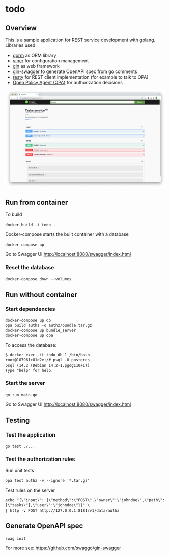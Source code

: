 # todo

## Overview

This is a sample application for REST service development with golang. Libraries used:

* [gorm](https://gorm.io/) as ORM library
* [viper](https://github.com/spf13/viper) for configuration management
* [gin](https://github.com/gin-gonic/gin) as web framework
* [gin-swagger](https://github.com/swaggo/gin-swagger) to generate OpenAPI spec from go comments
* [resty](https://github.com/go-resty/resty) for REST client implementation (for example to talk to OPA)
* [Open Policy Agent (OPA)](https://www.openpolicyagent.org/) for authorization decisions

![Alt text](assets/screenshot-swagger-ui.png?raw=true "Screenshot")

## Run from container

To build

`docker build -t todo .`

Docker-compose starts the built container with a database

`docker-compose up`

Go to Swagger UI <http://localhost:8080/swagger/index.html>


### Reset the database

`docker-compose down --volumes`

## Run without container

### Start dependencies

```shell
docker-compose up db
opa build authz -o authz/bundle.tar.gz
docker-compose up bundle_server
docker-compose up opa
```

To access the database:

```shell
$ docker exec -it todo_db_1 /bin/bash                               
root@187961c81d2e:/# psql -U postgres
psql (14.2 (Debian 14.2-1.pgdg110+1))
Type "help" for help.
```

### Start the server

`go run main.go`

Go to Swagger UI <http://localhost:8080/swagger/index.html>

## Testing

### Test the application

`go test ./...`

### Test the authorization rules

Run unit tests

`opa test authz -v --ignore '*.tar.gz'`

Test rules on the server

```shell
echo "{\"input\": {\"method\":\"POST\",\"owner\":\"johndoe\",\"path\":[\"tasks\"],\"user\":\"johndoe\"}}" \
| http -v POST http://127.0.0.1:8181/v1/data/authz
```

## Generate OpenAPI spec

`swag init`

For more see: <https://github.com/swaggo/gin-swagger>

